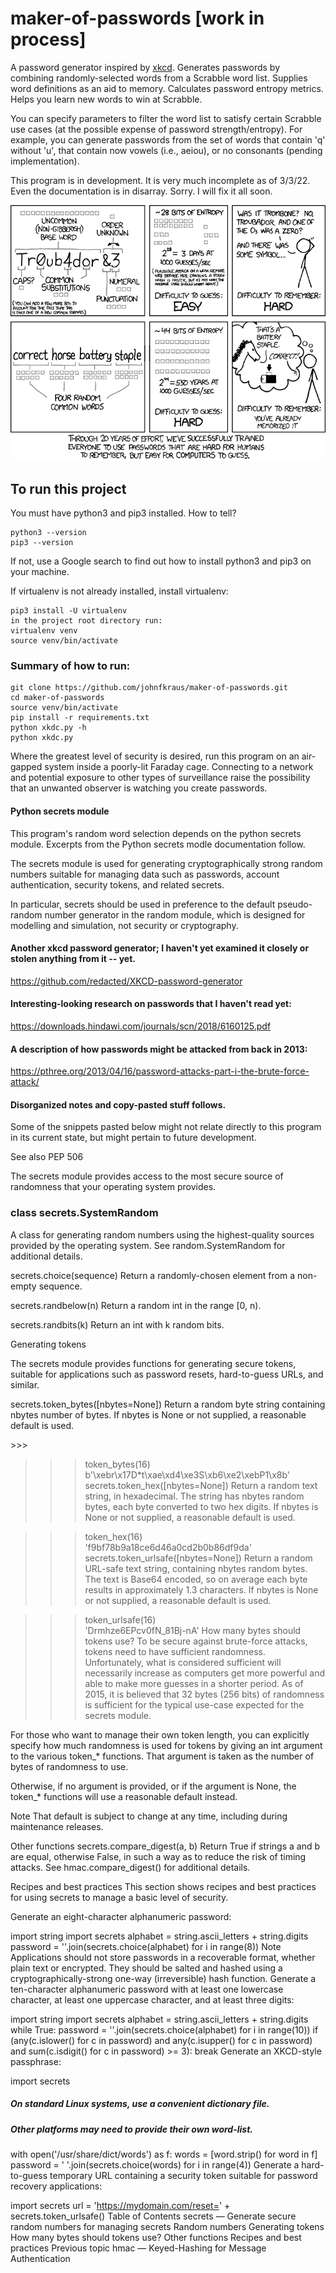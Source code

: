 # maker-of-passwords [work in process]

A password generator inspired by [xkcd](http://xkcd.com/936/).
Generates passwords by combining randomly-selected words from a Scrabble word list.
Supplies word definitions as an aid to memory.
Calculates password entropy metrics.
Helps you learn new words to win at Scrabble.

You can specify parameters to filter the word list to satisfy certain Scrabble use cases (at the possible expense of password strength/entropy).  For example, you can generate passwords from the set of words that contain 'q' without 'u', that contain now vowels (i.e., aeiou), or no consonants (pending implementation).

This program is in development.  It is very much incomplete as of 3/3/22.  Even the documentation is in disarray.  Sorry.  I will fix it all soon.

![xkcd password strength cartoon](password_strength.png)

## To run this project
You must have python3 and pip3 installed.  How to tell?
``` 
python3 --version
pip3 --version
```
If not, use a Google search to find out how to install python3 and pip3 on your machine.

If virtualenv is not already installed, install virtualenv:
```
pip3 install -U virtualenv
in the project root directory run:
virtualenv venv
source venv/bin/activate
```
### Summary of how to run:
```
git clone https://github.com/johnfkraus/maker-of-passwords.git
cd maker-of-passwords
source venv/bin/activate
pip install -r requirements.txt
python xkdc.py -h
python xkdc.py
```
Where the greatest level of security is desired, run this program on an air-gapped system inside a poorly-lit Faraday cage.  Connecting to a network and potential exposure to other types of surveillance raise the possibility that an unwanted observer is watching you create passwords.  


#### Python secrets module

This program's random word selection depends on the python secrets module.  Excerpts from the Python secrets modle documentation follow.

The secrets module is used for generating cryptographically strong random numbers suitable for managing data such as passwords, account authentication, security tokens, and related secrets.

In particular, secrets should be used in preference to the default pseudo-random number generator in the random module, which is designed for modelling and simulation, not security or cryptography.

#### Another xkcd password generator; I haven't yet examined it closely or stolen anything from it -- yet.
https://github.com/redacted/XKCD-password-generator

#### Interesting-looking research on passwords that I haven't read yet:

https://downloads.hindawi.com/journals/scn/2018/6160125.pdf

#### A description of how passwords might be attacked from back in 2013:
https://pthree.org/2013/04/16/password-attacks-part-i-the-brute-force-attack/

#### Disorganized notes and copy-pasted stuff follows.

Some of the snippets pasted below might not relate directly to this program in its current state, but might pertain to future development.

See also PEP 506

The secrets module provides access to the most secure source of randomness that your operating system provides.

### class secrets.SystemRandom

A class for generating random numbers using the highest-quality sources provided by the operating system. See random.SystemRandom for additional details.

secrets.choice(sequence)
Return a randomly-chosen element from a non-empty sequence.

secrets.randbelow(n)
Return a random int in the range [0, n).

secrets.randbits(k)
Return an int with k random bits.

Generating tokens

The secrets module provides functions for generating secure tokens, suitable for applications such as password resets, hard-to-guess URLs, and similar.

secrets.token_bytes([nbytes=None])
Return a random byte string containing nbytes number of bytes. If nbytes is None or not supplied, a reasonable default is used.

\>>>
>>> token_bytes(16)  
b'\xebr\x17D*t\xae\xd4\xe3S\xb6\xe2\xebP1\x8b'
secrets.token_hex([nbytes=None])
Return a random text string, in hexadecimal. The string has nbytes random bytes, each byte converted to two hex digits. If nbytes is None or not supplied, a reasonable default is used.

>>> token_hex(16)  
'f9bf78b9a18ce6d46a0cd2b0b86df9da'
secrets.token_urlsafe([nbytes=None])
Return a random URL-safe text string, containing nbytes random bytes. The text is Base64 encoded, so on average each byte results in approximately 1.3 characters. If nbytes is None or not supplied, a reasonable default is used.

>>> token_urlsafe(16)  
'Drmhze6EPcv0fN_81Bj-nA'
How many bytes should tokens use?
To be secure against brute-force attacks, tokens need to have sufficient randomness. Unfortunately, what is considered sufficient will necessarily increase as computers get more powerful and able to make more guesses in a shorter period. As of 2015, it is believed that 32 bytes (256 bits) of randomness is sufficient for the typical use-case expected for the secrets module.

For those who want to manage their own token length, you can explicitly specify how much randomness is used for tokens by giving an int argument to the various token_* functions. That argument is taken as the number of bytes of randomness to use.

Otherwise, if no argument is provided, or if the argument is None, the token_* functions will use a reasonable default instead.

Note That default is subject to change at any time, including during maintenance releases.

Other functions
secrets.compare_digest(a, b)
Return True if strings a and b are equal, otherwise False, in such a way as to reduce the risk of timing attacks. See hmac.compare_digest() for additional details.

Recipes and best practices
This section shows recipes and best practices for using secrets to manage a basic level of security.

Generate an eight-character alphanumeric password:

import string
import secrets
alphabet = string.ascii_letters + string.digits
password = ''.join(secrets.choice(alphabet) for i in range(8))
Note Applications should not store passwords in a recoverable format, whether plain text or encrypted. They should be salted and hashed using a cryptographically-strong one-way (irreversible) hash function.
Generate a ten-character alphanumeric password with at least one lowercase character, at least one uppercase character, and at least three digits:

import string
import secrets
alphabet = string.ascii_letters + string.digits
while True:
    password = ''.join(secrets.choice(alphabet) for i in range(10))
    if (any(c.islower() for c in password)
            and any(c.isupper() for c in password)
            and sum(c.isdigit() for c in password) >= 3):
        break
Generate an XKCD-style passphrase:

import secrets
##### On standard Linux systems, use a convenient dictionary file.
##### Other platforms may need to provide their own word-list.
with open('/usr/share/dict/words') as f:
    words = [word.strip() for word in f]
    password = ' '.join(secrets.choice(words) for i in range(4))
Generate a hard-to-guess temporary URL containing a security token suitable for password recovery applications:

import secrets
url = 'https://mydomain.com/reset=' + secrets.token_urlsafe()
Table of Contents
secrets — Generate secure random numbers for managing secrets
Random numbers
Generating tokens
How many bytes should tokens use?
Other functions
Recipes and best practices
Previous topic
hmac — Keyed-Hashing for Message Authentication


